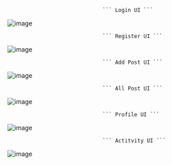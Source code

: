                                   ``` Login UI ```

![image](https://github.com/user-attachments/assets/306273bf-44c0-463c-b1ea-20656ad7a094)

                                  ``` Register UI ```
![image](https://github.com/user-attachments/assets/a26e8e73-58aa-43cb-a288-0e314b5e68fa)

                                  ``` Add Post UI ```
![image](https://github.com/user-attachments/assets/dd0a7630-7f21-4498-80d6-03327d2c0004)

                                  ``` All Post UI ```
![image](https://github.com/user-attachments/assets/f627ee8e-631d-4299-a6b2-07348d6d52d9)

                                  ``` Profile UI ```
![image](https://github.com/user-attachments/assets/8b213e43-c617-4cf0-a19f-a926833d3bb2)

                                  ``` Actitvity UI ```
![image](https://github.com/user-attachments/assets/88ca369d-ad82-4be5-a00d-36f3c351c514)
